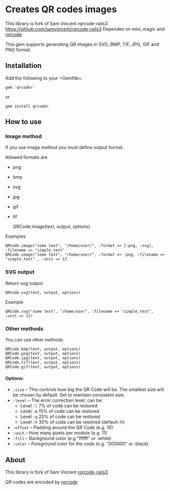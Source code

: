 # Creates QR codes images 

This library is fork of Sam Vincent rqrcode-rails3 https://github.com/samvincent/rqrcode-rails3
Dependes on mini_magic and [rqrcode](https://github.com/whomwah/rqrcode) 

This gem supports generating QR images in SVG, BMP, TIF, JPG, GIF and PNG format. 

## Installation

Add the following to your +Gemfile+.

    gem 'qrcoder'

or 

    gem install qrcoder

## How to use

### Image method 

If you use image method you must define output format. 

Allowed formats are 
  
  * png 
  * bmp 
  * svg 
  * jpg
  * gif 
  * tif

    QRCode.image(text, output, options)

Examples 

    QRCode.image("some text", "/home/user/", :format => [:png, :svg], :filename => "simple_test" 
    QRCode.image("some text", "/home/user/", :format => :png, :filename => "simple_test" , :unit => 12

### SVG output
  
Return svg output 

    QRCode.svg(text, output, options)

Example

    QRCode.svg("some text", "/home/user", :filename => "simple_test", :unit => 12) 

### Other methods

You can use other methods
  
    QRCode.bmp(text, output, options)
    QRCode.png(text, output, options)
    QRCode.jpg(text, output, options)
    QRCode.tif(text, output, options)
    QRCode.gif(text, output, options)
  
#### Options:

* `:size`   – This controls how big the QR Code will be. The smallest size will be chosen by default. Set to maintain consistent size.
* `:level`  – The error correction level, can be:
  * Level `:l` 7%  of code can be restored
  * Level `:m` 15% of code can be restored
  * Level `:q` 25% of code can be restored
  * Level `:h` 30% of code can be restored (default :h) 
* `:offset` – Padding around the QR Code (e.g. 10)
* `:unit`   – How many pixels per module (e.g. 11)
* `:fill`   – Background color (e.g "ffffff" or :white)
* `:color`  – Foreground color for the code (e.g. "000000" or :black)
  
## About

This library is fork of Sam Vincent [rqrcode-rails3](https://github.com/samvincent/rqrcode-rails3)

QR codes are encoded by [rqrcode](https://github.com/whomwah/rqrcode)
